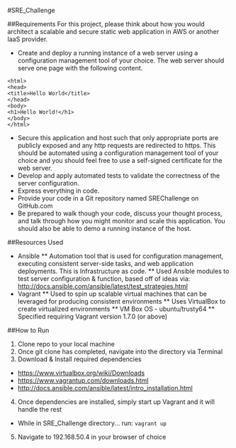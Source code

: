 #SRE_Challenge

##Requirements
For this project, please think about how you would architect a scalable and secure static web application in AWS or another IaaS provider.

* Create and deploy a running instance of a web server using a configuration management tool of your choice. The web server should serve one page with the following content.

```
<html>
<head>
<title>Hello World</title>
</head>
<body>
<h1>Hello World!</h1>
</body>
</html>
```

* Secure this application and host such that only appropriate ports are publicly exposed and any http requests are redirected to https. This should be automated using a configuration management tool of your choice and you should feel free to use a self-signed certificate for the web server.
* Develop and apply automated tests to validate the correctness of the server configuration.
* Express everything in code.
* Provide your code in a Git repository named SREChallenge on GitHub.com
* Be prepared to walk though your code, discuss your thought process, and talk through how you might monitor and scale this application. You should also be able to demo a running instance of the host.

##Resources Used
* Ansible
** Automation tool that is used for configuration management, executing consistent server-side tasks, and web application deployments. This is Infrastructure as code.
** Used Ansible modules to test server configuration & function, based off of ideas via: http://docs.ansible.com/ansible/latest/test_strategies.html 
* Vagrant
** Used to spin up scalable virtual machines that can be leveraged for producing consistent environments
** Uses VirtualBox to create virtualized environments
** VM Box OS - ubuntu/trusty64
** Specified requiring Vagrant version 1.7.0 (or above)

##How to Run
1. Clone repo to your local machine
2. Once git clone has completed, navigate into the directory via Terminal
3. Download & Install required dependencies
- https://www.virtualbox.org/wiki/Downloads
- https://www.vagrantup.com/downloads.html
- http://docs.ansible.com/ansible/latest/intro_installation.html
4. Once dependencies are installed, simply start up Vagrant and it will handle the rest
- While in SRE_Challenge directory... run: `vagrant up`
5. Navigate to 192.168.50.4 in your browser of choice

